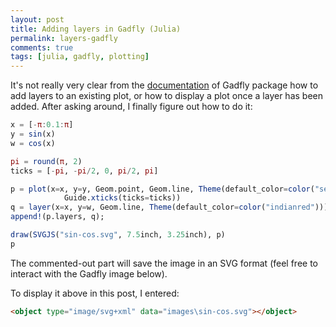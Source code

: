 ```yaml
---
layout: post
title: Adding layers in Gadfly (Julia)
permalink: layers-gadfly
comments: true
tags: [julia, gadfly, plotting]
---
```

It's not really very clear from the [documentation](http://gadflyjl.org/#layers) of Gadfly package how to add layers to an existing plot, or how to display a plot once a layer has been added. After asking around, I finally figure out how to do it:

``` julia
x = [-π:0.1:π]
y = sin(x)
w = cos(x)

pi = round(π, 2)
ticks = [-pi, -pi/2, 0, pi/2, pi]

p = plot(x=x, y=y, Geom.point, Geom.line, Theme(default_color=color("seagreen")),
            Guide.xticks(ticks=ticks))
q = layer(x=x, y=w, Geom.line, Theme(default_color=color("indianred")))
append!(p.layers, q);

draw(SVGJS("sin-cos.svg", 7.5inch, 3.25inch), p)
p
```

The commented-out part will save the image in an SVG format (feel free to interact with the Gadfly image below).

<object type="image/svg+xml" data="images\sin-cos.svg"></object>

To display it above in this post, I entered:

``` html
<object type="image/svg+xml" data="images\sin-cos.svg"></object>
```